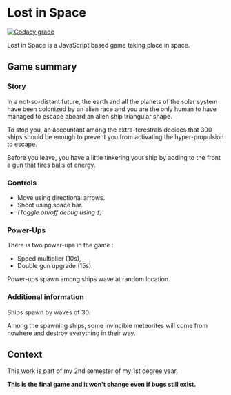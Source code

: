 # Lost in Space

[![Codacy grade](https://img.shields.io/codacy/grade/9368f78cc4434f8888891585ee13a521.svg?label=Codacy%20grade&logo=codacy)](https://app.codacy.com/project/SlamaFR/Lost-In-Space/dashboard)

Lost in Space is a JavaScript based game taking place in space.

## Game summary

### Story

In a not-so-distant future, the earth and all the planets of the solar system have been colonized by an alien race and you are the only human to have managed to escape aboard an alien ship triangular shape.

To stop you, an accountant among the extra-terestrals decides that 300 ships should be enough to prevent you from activating the hyper-propulsion to escape.

Before you leave, you have a little tinkering your ship by adding to the front a gun that fires balls of energy.

### Controls

- Move using directional arrows.
- Shoot using space bar.
- *(Toggle on/off debug using `I`)*

### Power-Ups

There is two power-ups in the game :
 - Speed multiplier (10s),
 - Double gun upgrade (15s).
 
Power-ups spawn among ships wave at random location.

### Additional information

Ships spawn by waves of 30. 

Among the spawning ships, some invincible meteorites will come from nowhere and destroy everything in their way.

## Context

This work is part of my 2nd semester of my 1st degree year.

**This is the final game and it won't change even if bugs still exist.**
